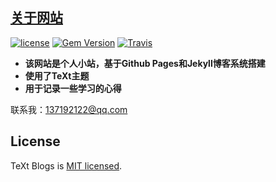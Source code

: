 ## [关于网站](https://github.com/kitian616/jekyll-TeXt-theme)

[![license](https://img.shields.io/github/license/kitian616/jekyll-TeXt-theme.svg)](https://github.com/kitian616/jekyll-TeXt-theme/blob/master/LICENSE)
[![Gem Version](https://img.shields.io/gem/v/jekyll-text-theme.svg)](https://github.com/kitian616/jekyll-TeXt-theme/releases)
[![Travis](https://img.shields.io/travis/kitian616/jekyll-TeXt-theme.svg)](https://travis-ci.org/kitian616/jekyll-TeXt-theme)

* **该网站是个人小站，基于Github Pages和Jekyll博客系统搭建**
* **使用了TeXt主题**
* **用于记录一些学习的心得**

联系我：<137192122@qq.com>

## License

TeXt Blogs is [MIT licensed]().
